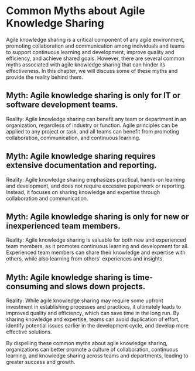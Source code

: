 # Common Myths about Agile Knowledge Sharing

Agile knowledge sharing is a critical component of any agile environment, promoting collaboration and communication among individuals and teams to support continuous learning and development, improve quality and efficiency, and achieve shared goals. However, there are several common myths associated with agile knowledge sharing that can hinder its effectiveness. In this chapter, we will discuss some of these myths and provide the reality behind them.

Myth: Agile knowledge sharing is only for IT or software development teams.
---------------------------------------------------------------------------

Reality: Agile knowledge sharing can benefit any team or department in an organization, regardless of industry or function. Agile principles can be applied to any project or task, and all teams can benefit from promoting collaboration, communication, and continuous learning.

Myth: Agile knowledge sharing requires extensive documentation and reporting.
-----------------------------------------------------------------------------

Reality: Agile knowledge sharing emphasizes practical, hands-on learning and development, and does not require excessive paperwork or reporting. Instead, it focuses on sharing knowledge and expertise through collaboration and communication.

Myth: Agile knowledge sharing is only for new or inexperienced team members.
----------------------------------------------------------------------------

Reality: Agile knowledge sharing is valuable for both new and experienced team members, as it promotes continuous learning and development for all. Experienced team members can share their knowledge and expertise with others, while also learning from others' experiences and insights.

Myth: Agile knowledge sharing is time-consuming and slows down projects.
------------------------------------------------------------------------

Reality: While agile knowledge sharing may require some upfront investment in establishing processes and practices, it ultimately leads to improved quality and efficiency, which can save time in the long run. By sharing knowledge and expertise, teams can avoid duplication of effort, identify potential issues earlier in the development cycle, and develop more effective solutions.

By dispelling these common myths about agile knowledge sharing, organizations can better promote a culture of collaboration, continuous learning, and knowledge sharing across teams and departments, leading to greater success and growth.


